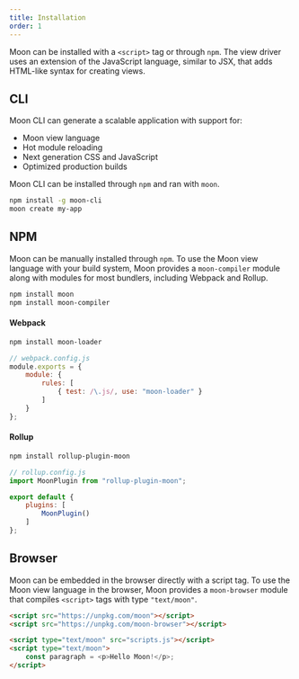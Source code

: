 ```yaml
---
title: Installation
order: 1
---
```


Moon can be installed with a `<script>` tag or through `npm`. The view driver uses an extension of the JavaScript language, similar to JSX, that adds HTML-like syntax for creating views.

## CLI

Moon CLI can generate a scalable application with support for:

* Moon view language
* Hot module reloading
* Next generation CSS and JavaScript
* Optimized production builds

Moon CLI can be installed through `npm` and ran with `moon`.

```sh
npm install -g moon-cli
moon create my-app
```

## NPM

Moon can be manually installed through `npm`. To use the Moon view language with your build system, Moon provides a `moon-compiler` module along with modules for most bundlers, including Webpack and Rollup.

```sh
npm install moon
npm install moon-compiler
```

#### Webpack

```sh
npm install moon-loader
```

```js
// webpack.config.js
module.exports = {
	module: {
		rules: [
			{ test: /\.js/, use: "moon-loader" }
		]
	}
};
```

#### Rollup

```sh
npm install rollup-plugin-moon
```

```js
// rollup.config.js
import MoonPlugin from "rollup-plugin-moon";

export default {
	plugins: [
		MoonPlugin()
	]
};
```

## Browser

Moon can be embedded in the browser directly with a script tag. To use the Moon view language in the browser, Moon provides a `moon-browser` module that compiles `<script>` tags with type `"text/moon"`.

```html
<script src="https://unpkg.com/moon"></script>
<script src="https://unpkg.com/moon-browser"></script>

<script type="text/moon" src="scripts.js"></script>
<script type="text/moon">
	const paragraph = <p>Hello Moon!</p>;
</script>
```
